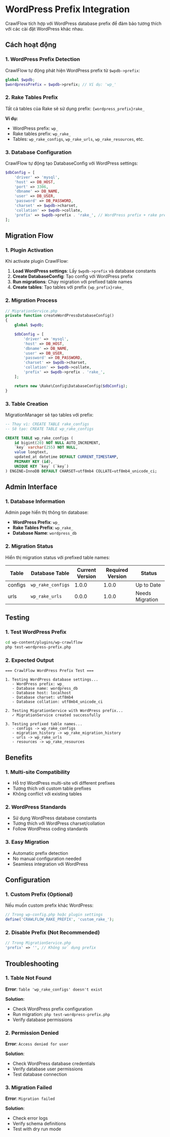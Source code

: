 # WordPress Prefix Integration

CrawlFlow tích hợp với WordPress database prefix để đảm bảo tương thích với các cài đặt WordPress khác nhau.

## Cách hoạt động

### 1. WordPress Prefix Detection

CrawlFlow tự động phát hiện WordPress prefix từ `$wpdb->prefix`:

```php
global $wpdb;
$wordpressPrefix = $wpdb->prefix; // Ví dụ: 'wp_'
```

### 2. Rake Tables Prefix

Tất cả tables của Rake sẽ sử dụng prefix: `{wordpress_prefix}rake_`

**Ví dụ:**
- WordPress prefix: `wp_`
- Rake tables prefix: `wp_rake_`
- Tables: `wp_rake_configs`, `wp_rake_urls`, `wp_rake_resources`, etc.

### 3. Database Configuration

CrawlFlow tự động tạo DatabaseConfig với WordPress settings:

```php
$dbConfig = [
    'driver' => 'mysql',
    'host' => DB_HOST,
    'port' => 3306,
    'dbname' => DB_NAME,
    'user' => DB_USER,
    'password' => DB_PASSWORD,
    'charset' => $wpdb->charset,
    'collation' => $wpdb->collate,
    'prefix' => $wpdb->prefix . 'rake_', // WordPress prefix + rake prefix
];
```

## Migration Flow

### 1. Plugin Activation

Khi activate plugin CrawlFlow:

1. **Load WordPress settings**: Lấy `$wpdb->prefix` và database constants
2. **Create DatabaseConfig**: Tạo config với WordPress prefix
3. **Run migrations**: Chạy migration với prefixed table names
4. **Create tables**: Tạo tables với prefix `{wp_prefix}rake_`

### 2. Migration Process

```php
// MigrationService.php
private function createWordPressDatabaseConfig()
{
    global $wpdb;

    $dbConfig = [
        'driver' => 'mysql',
        'host' => DB_HOST,
        'dbname' => DB_NAME,
        'user' => DB_USER,
        'password' => DB_PASSWORD,
        'charset' => $wpdb->charset,
        'collation' => $wpdb->collate,
        'prefix' => $wpdb->prefix . 'rake_',
    ];

    return new \Rake\Config\DatabaseConfig($dbConfig);
}
```

### 3. Table Creation

MigrationManager sẽ tạo tables với prefix:

```sql
-- Thay vì: CREATE TABLE rake_configs
-- Sẽ tạo: CREATE TABLE wp_rake_configs

CREATE TABLE wp_rake_configs (
    id bigint(20) NOT NULL AUTO_INCREMENT,
    `key` varchar(255) NOT NULL,
    value longtext,
    updated_at datetime DEFAULT CURRENT_TIMESTAMP,
    PRIMARY KEY (id),
    UNIQUE KEY `key` (`key`)
) ENGINE=InnoDB DEFAULT CHARSET=utf8mb4 COLLATE=utf8mb4_unicode_ci;
```

## Admin Interface

### 1. Database Information

Admin page hiển thị thông tin database:

- **WordPress Prefix**: `wp_`
- **Rake Tables Prefix**: `wp_rake_`
- **Database Name**: `wordpress_db`

### 2. Migration Status

Hiển thị migration status với prefixed table names:

| Table | Database Table | Current Version | Required Version | Status |
|-------|----------------|-----------------|------------------|--------|
| configs | `wp_rake_configs` | 1.0.0 | 1.0.0 | Up to Date |
| urls | `wp_rake_urls` | 0.0.0 | 1.0.0 | Needs Migration |

## Testing

### 1. Test WordPress Prefix

```bash
cd wp-content/plugins/wp-crawlflow
php test-wordpress-prefix.php
```

### 2. Expected Output

```
=== CrawlFlow WordPress Prefix Test ===

1. Testing WordPress database settings...
   - WordPress prefix: wp_
   - Database name: wordpress_db
   - Database host: localhost
   - Database charset: utf8mb4
   - Database collation: utf8mb4_unicode_ci

2. Testing MigrationService with WordPress prefix...
   ✓ MigrationService created successfully

3. Testing prefixed table names...
   - configs -> wp_rake_configs
   - migration_history -> wp_rake_migration_history
   - urls -> wp_rake_urls
   - resources -> wp_rake_resources
```

## Benefits

### 1. Multi-site Compatibility

- Hỗ trợ WordPress multi-site với different prefixes
- Tương thích với custom table prefixes
- Không conflict với existing tables

### 2. WordPress Standards

- Sử dụng WordPress database constants
- Tương thích với WordPress charset/collation
- Follow WordPress coding standards

### 3. Easy Migration

- Automatic prefix detection
- No manual configuration needed
- Seamless integration với WordPress

## Configuration

### 1. Custom Prefix (Optional)

Nếu muốn custom prefix khác WordPress:

```php
// Trong wp-config.php hoặc plugin settings
define('CRAWLFLOW_RAKE_PREFIX', 'custom_rake_');
```

### 2. Disable Prefix (Not Recommended)

```php
// Trong MigrationService.php
'prefix' => '', // Không sử dụng prefix
```

## Troubleshooting

### 1. Table Not Found

**Error**: `Table 'wp_rake_configs' doesn't exist`

**Solution**:
- Check WordPress prefix configuration
- Run migration: `php test-wordpress-prefix.php`
- Verify database permissions

### 2. Permission Denied

**Error**: `Access denied for user`

**Solution**:
- Check WordPress database credentials
- Verify database user permissions
- Test database connection

### 3. Migration Failed

**Error**: `Migration failed`

**Solution**:
- Check error logs
- Verify schema definitions
- Test with dry run mode